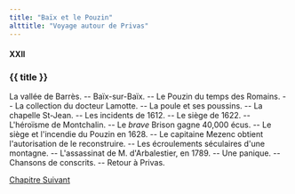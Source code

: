 ```yaml
---
title: "Baïx et le Pouzin"
alttitle: "Voyage autour de Privas"
---
```


#### XXII

### {{ title }}

<div id="tltr">

La vallée de Barrès. -- Baïx-sur-Baïx. -- Le Pouzin du temps des Romains. -- La
collection du docteur Lamotte. -- La poule et ses poussins. -- La chapelle
St-Jean. -- Les incidents de 1612. -- Le siège de 1622. -- L'héroïsme de
Montchalin. -- Le _brave_ Brison gagne 40,000 écus. -- Le siège et l'incendie du
Pouzin en 1628. -- Le capitaine Mezenc obtient l'autorisation de le
reconstruire. -- Les écroulements séculaires d'une montagne. -- L'assassinat de
M. d'Arbalestier, en 1789. -- Une panique. -- Chansons de conscrits. -- Retour à
Privas.

</div>

<div id="next">

[Chapitre Suivant](23.html)

</div>
